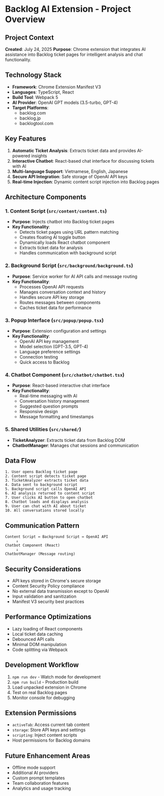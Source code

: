 # Backlog AI Extension - Project Overview

## Project Context
**Created**: July 24, 2025
**Purpose**: Chrome extension that integrates AI assistance into Backlog ticket pages for intelligent analysis and chat functionality.

## Technology Stack
- **Framework**: Chrome Extension Manifest V3
- **Languages**: TypeScript, React
- **Build Tool**: Webpack 5
- **AI Provider**: OpenAI GPT models (3.5-turbo, GPT-4)
- **Target Platforms**:
  - backlog.com
  - backlog.jp
  - backlogtool.com

## Key Features
1. **Automatic Ticket Analysis**: Extracts ticket data and provides AI-powered insights
2. **Interactive Chatbot**: React-based chat interface for discussing tickets with AI
3. **Multi-language Support**: Vietnamese, English, Japanese
4. **Secure API Integration**: Safe storage of OpenAI API keys
5. **Real-time Injection**: Dynamic content script injection into Backlog pages

## Architecture Components

### 1. Content Script (`src/content/content.ts`)
- **Purpose**: Injects chatbot into Backlog ticket pages
- **Key Functionality**:
  - Detects ticket pages using URL pattern matching
  - Creates floating AI toggle button
  - Dynamically loads React chatbot component
  - Extracts ticket data for analysis
  - Handles communication with background script

### 2. Background Script (`src/background/background.ts`)
- **Purpose**: Service worker for AI API calls and message routing
- **Key Functionality**:
  - Processes OpenAI API requests
  - Manages conversation context and history
  - Handles secure API key storage
  - Routes messages between components
  - Caches ticket data for performance

### 3. Popup Interface (`src/popup/popup.tsx`)
- **Purpose**: Extension configuration and settings
- **Key Functionality**:
  - OpenAI API key management
  - Model selection (GPT-3.5, GPT-4)
  - Language preference settings
  - Connection testing
  - Quick access to Backlog

### 4. Chatbot Component (`src/chatbot/chatbot.tsx`)
- **Purpose**: React-based interactive chat interface
- **Key Functionality**:
  - Real-time messaging with AI
  - Conversation history management
  - Suggested question prompts
  - Responsive design
  - Message formatting and timestamps

### 5. Shared Utilities (`src/shared/`)
- **TicketAnalyzer**: Extracts ticket data from Backlog DOM
- **ChatbotManager**: Manages chat sessions and communication

## Data Flow

```
1. User opens Backlog ticket page
2. Content script detects ticket page
3. TicketAnalyzer extracts ticket data
4. Data sent to background script
5. Background script calls OpenAI API
6. AI analysis returned to content script
7. User clicks AI button to open chatbot
8. Chatbot loads and displays analysis
9. User can chat with AI about ticket
10. All conversations stored locally
```

## Communication Pattern

```
Content Script ↔ Background Script ↔ OpenAI API
     ↓
Chatbot Component (React)
     ↓
ChatbotManager (Message routing)
```

## Security Considerations
- API keys stored in Chrome's secure storage
- Content Security Policy compliance
- No external data transmission except to OpenAI
- Input validation and sanitization
- Manifest V3 security best practices

## Performance Optimizations
- Lazy loading of React components
- Local ticket data caching
- Debounced API calls
- Minimal DOM manipulation
- Code splitting via Webpack

## Development Workflow
1. `npm run dev` - Watch mode for development
2. `npm run build` - Production build
3. Load unpacked extension in Chrome
4. Test on real Backlog pages
5. Monitor console for debugging

## Extension Permissions
- `activeTab`: Access current tab content
- `storage`: Store API keys and settings
- `scripting`: Inject content scripts
- Host permissions for Backlog domains

## Future Enhancement Areas
- Offline mode support
- Additional AI providers
- Custom prompt templates
- Team collaboration features
- Analytics and usage tracking
